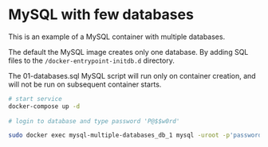 # MySQL with few databases

This is an example of a MySQL container with multiple databases.

The default the MySQL image creates only one database. 
By adding SQL files to the `/docker-entrypoint-initdb.d` directory.

The 01-databases.sql MySQL script will run only on container creation, and will not be run on subsequent container starts. 

```bash
# start service
docker-compose up -d
 
# login to database and type password 'P@$$w0rd'

sudo docker exec mysql-multiple-databases_db_1 mysql -uroot -p'password' -e 'SHOW DATABASES;'
``` 

